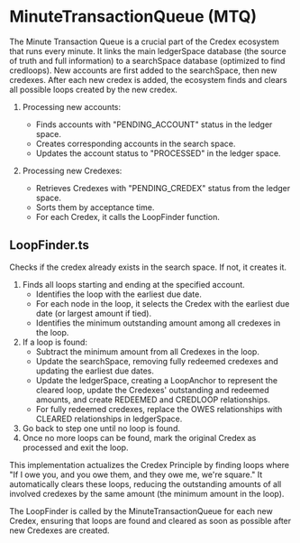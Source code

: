 # MinuteTransactionQueue (MTQ)

The Minute Transaction Queue is a crucial part of the Credex ecosystem that runs every minute. It links the main ledgerSpace database (the source of truth and full information) to a searchSpace database (optimized to find credloops). New accounts are first added to the searchSpace, then new credexes. After each new credex is added, the ecosystem finds and clears all possible loops created by the new credex.

1. Processing new accounts:

   - Finds accounts with "PENDING_ACCOUNT" status in the ledger space.
   - Creates corresponding accounts in the search space.
   - Updates the account status to "PROCESSED" in the ledger space.

2. Processing new Credexes:
   - Retrieves Credexes with "PENDING_CREDEX" status from the ledger space.
   - Sorts them by acceptance time.
   - For each Credex, it calls the LoopFinder function.

## LoopFinder.ts

Checks if the credex already exists in the search space. If not, it creates it.

1. Finds all loops starting and ending at the specified account.
   - Identifies the loop with the earliest due date.
   - For each node in the loop, it selects the Credex with the earliest due date (or largest amount if tied).
   - Identifies the minimum outstanding amount among all credexes in the loop.
2. If a loop is found:
   - Subtract the minimum amount from all Credexes in the loop.
   - Update the searchSpace, removing fully redeemed credexes and updating the earliest due dates.
   - Update the ledgerSpace, creating a LoopAnchor to represent the cleared loop, update the Credexes' outstanding and redeemed amounts, and create REDEEMED and CREDLOOP relationships.
   - For fully redeemed credexes, replace the OWES relationships with CLEARED relationships in ledgerSpace.
3. Go back to step one until no loop is found.
4. Once no more loops can be found, mark the original Credex as processed and exit the loop.

This implementation actualizes the Credex Principle by finding loops where "If I owe you, and you owe them, and they owe me, we're square." It automatically clears these loops, reducing the outstanding amounts of all involved credexes by the same amount (the minimum amount in the loop).

The LoopFinder is called by the MinuteTransactionQueue for each new Credex, ensuring that loops are found and cleared as soon as possible after new Credexes are created.
